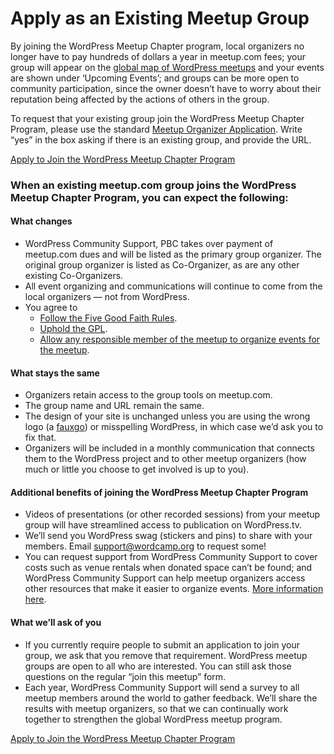 # Apply as an Existing Meetup Group

By joining the WordPress Meetup Chapter program, local organizers no longer have to pay hundreds of dollars a year in meetup.com fees; your group will appear on the [global map of WordPress meetups](https://www.meetup.com/pro/wordpress/) and your events are shown under ‘Upcoming Events’; and groups can be more open to community participation, since the owner doesn’t have to worry about their reputation being affected by the actions of others in the group.

To request that your existing group join the WordPress Meetup Chapter Program, please use the standard [Meetup Organizer Application](https://central.wordcamp.org/meetup-organizer-application/). Write “yes” in the box asking if there is an existing group, and provide the URL.

[Apply to Join the WordPress Meetup Chapter Program](https://central.wordcamp.org/meetup-organizer-application/)

### When an existing meetup.com group joins the WordPress Meetup Chapter Program, you can expect the following:

#### **What changes**

*   WordPress Community Support, PBC takes over payment of meetup.com dues and will be listed as the primary group organizer. The original group organizer is listed as Co-Organizer, as are any other existing Co-Organizers.
*   All event organizing and communications will continue to come from the local organizers — not from WordPress.
*   You agree to
    *   [Follow the Five Good Faith Rules](https://make.wordpress.org/community/handbook/meetup-organizer/meetup-program-basics/#five-good-faith-rules).
    *   [Uphold the GPL](https://make.wordpress.org/community/handbook/meetup-organizer/meetup-program-basics/#upholding-the-gpl).
    *   [Allow any responsible member of the meetup to organize events for the meetup](https://make.wordpress.org/community/handbook/meetup-organizer/meetup-program-basics/any-member-can-organize-an-event/).

#### **What stays the same**

*   Organizers retain access to the group tools on meetup.com.
*   The group name and URL remain the same.
*   The design of your site is unchanged unless you are using the wrong logo (a [fauxgo](https://wordpress.org/about/logos/)) or misspelling WordPress, in which case we’d ask you to fix that.
*   Organizers will be included in a monthly communication that connects them to the WordPress project and to other meetup organizers (how much or little you choose to get involved is up to you).

#### **Additional benefits of joining the WordPress Meetup Chapter Program**

*   Videos of presentations (or other recorded sessions) from your meetup group will have streamlined access to publication on WordPress.tv.
*   We’ll send you WordPress swag (stickers and pins) to share with your members. Email support@wordcamp.org to request some!
*   You can request support from WordPress Community Support to cover costs such as venue rentals when donated space can’t be found; and WordPress Community Support can help meetup organizers access other resources that make it easier to organize events. [More information here](https://make.wordpress.org/community/handbook/meetup-organizer/getting-started/venue-approval/).

#### **What we’ll ask of you**

*   If you currently require people to submit an application to join your group, we ask that you remove that requirement. WordPress meetup groups are open to all who are interested. You can still ask those questions on the regular “join this meetup” form.
*   Each year, WordPress Community Support will send a survey to all meetup members around the world to gather feedback. We’ll share the results with meetup organizers, so that we can continually work together to strengthen the global WordPress meetup program.

[Apply to Join the WordPress Meetup Chapter Program](https://central.wordcamp.org/meetup-organizer-application/)

<!--
*   [To-do](# "To-do")
-->
